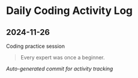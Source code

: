 # Daily Coding Activity Log

## 2024-11-26

Coding practice session

> Every expert was once a beginner.

*Auto-generated commit for activity tracking*
